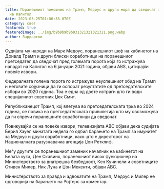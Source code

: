 ```yaml
---
title: Поранешниот помошник на Трамп, Медоус и други мора да сведочат за нападот
  на Капитол
date: 2023-03-25T01:06:33.070Z
category: свет
featured: true
featuredImage: ../img/b9b9b9b9b931321321321321.png.webp
author: Вардарски
---
```


Судијата му нареди на Марк Медоус, поранешниот шеф на кабинетот на Доналд Трамп и други блиски соработници на поранешниот претседател да сведочат пред големата порота која го истражува нападот на Капитол на 6 јануари 2021 година, објави ABS, цитирајќи повеќе извори.

Федералната голема порота го истражува неуспешниот обид на Трамп и неговите сојузници да ги оспорат резултатите од претседателските избори во 2020 година. Тоа е една од двете истраги што ги води специјалниот советник Џек Смит.

Републиканецот Трамп, кој влегува во претседателската трка во 2024 година, се повика на претседателската привилегија што му овозможува да ги спречи поранешните соработници да сведочат.

Повикувајќи се на повеќе извори, телевизијата ABC објави дека судијата Берил Хауел минатата недела го одбил барањето на Трамп за имунитет за Медоус и други соработници, како што е директорот на Националната разузнавачка агенција Џон Ретклиф.

Меѓу другите се поранешниот заменик началник на кабинетот на Белата куќа, Ден Скавино, поранешниот висок функционер на Министерството за внатрешна безбедност, Кен Кучинели и советниците Стивен Милер, Ник Луна и Џон Мекенти, објави ABC.

Министерството за правда и адвокатите на Трамп, Медоус и Милер не одговорија на барањето на Ројтерс за коментар.

